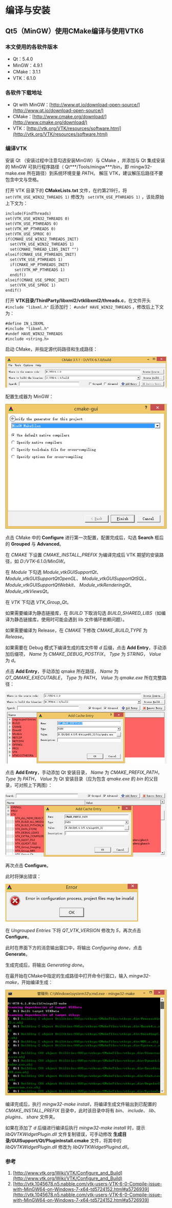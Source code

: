 # 编译与安装

## Qt5（MinGW）使用CMake编译与使用VTK6

### 本文使用的各软件版本
* Qt：5.4.0
* MinGW：4.9.1
* CMake：3.1.1
* VTK：6.1.0

### 各软件下载地址
* Qt with MinGW：[http://www.qt.io/download-open-source/](http://www.qt.io/download-open-source/)
* CMake：[http://www.cmake.org/download/](http://www.cmake.org/download/)
* VTK：[http://vtk.org/VTK/resources/software.html](http://vtk.org/VTK/resources/software.html)

### 编译VTK
安装 Qt （安装过程中注意勾选安装MinGW）与 CMake ，并添加与 Qt 集成安装的 MinGW 可执行程序路径（ Qt\*\*\*/Tools/mingw\*\*\*/bin，即 mingw32-make.exe 所在路径）到系统环境变量 *PATH*。
解压 VTK，建议解压后路径不要包含中文与空格。

打开 VTK 目录下的 **CMakeLists.txt** 文件，在约第219行，将 ```
set(VTK_USE_WIN32_THREADS 1)```
 修改为 ```
set(VTK_USE_PTHREADS 1)```
，该处原始上下文为：
```
include(FindThreads)
set(VTK_USE_WIN32_THREADS 0)
set(VTK_USE_PTHREADS 0)
set(VTK_HP_PTHREADS 0)
set(VTK_USE_SPROC 0)
if(CMAKE_USE_WIN32_THREADS_INIT)
  set(VTK_USE_WIN32_THREADS 1)
  set(CMAKE_THREAD_LIBS_INIT "")
elseif(CMAKE_USE_PTHREADS_INIT)
  set(VTK_USE_PTHREADS 1)
  if(CMAKE_HP_PTHREADS_INIT)
    set(VTK_HP_PTHREADS 1)
  endif()
elseif(CMAKE_USE_SPROC_INIT)
  set(VTK_USE_SPROC 1)
endif()
```

打开 **VTK目录/ThirdParty/libxml2/vtklibxml2/threads.c**，在文件开头 ```#include "libxml.h"```
 后添加行： ```#undef HAVE_WIN32_THREADS```
，修改后上下文为：
```
#define IN_LIBXML
#include "libxml.h"
#undef HAVE_WIN32_THREADS
#include <string.h>
```

启动 CMake，并指定源代码路径和生成路径：

![指定源代码与生成路径](../_images/getting_started/source_build_path.png)

配置生成器为 MinGW：

![配置生成器](../_images/getting_started/generator_mingw.png)

点击 CMake 中的 **Configure** 进行第一次配置，配置完成后，勾选 **Search** 框后的 **Grouped** 与 **Advanced**。

在 *CMAKE* 下设置 *CMAKE_INSTALL_PREFIX* 为编译完成后 VTK 期望的安装路径，如 *D:/VTK-6.1.0/MinGW*。

在 *Module* 下勾选 *Module_vtkGUISupportQt*、 *Module_vtkGUISupportQtOpenGL*、 *Module_vtkGUISupportQtSQL*、 *Module_vtkGUISupportQtWebkit*、 *Module_vtkRenderingQt*、 *Module_vtkViewsQt*。

在 *VTK* 下勾选 *VTK_Group_Qt*。

如果需要编译为静态链接库，在 *BUILD* 下取消勾选 *BUILD_SHARED_LIBS*（如编译为静态链接库，使用时可能会遇到 lib 文件循环依赖问题）。

如果需要编译为 Release，在 *CMAKE* 下修改 *CMAKE_BUILD_TYPE* 为 *Release*。

如果需要在 Debug 模式下编译生成的库文件带 *d* 后缀，点击 **Add Entry**，手动添加后缀项， *Name* 为 *CMAKE_DEBUG_POSTFIX*， *Type* 为 *STRING*， *Value* 为 *d*。

点击 **Add Entry**，手动添加 qmake 所在路径， *Name* 为 *QT_QMAKE_EXECUTABLE*， *Type* 为 *PATH*， *Value* 为 *qmake.exe* 所在完整路径：

![设置QT_QMAKE_EXECUTABLE](../_images/getting_started/QT_QMAKE_EXECUTABLE.png)

点击 **Add Entry**，手动添加 Qt 安装目录， *Name* 为 *CMAKE_PREFIX_PATH*， *Type* 为 *PATH*， *Value* 为 Qt 安装目录（应为包含 *qmake.exe* 的 *bin* 的父目录，可对照上下两图）：

![设置CMAKE_PREFIX_PATH](../_images/getting_started/CMAKE_PREFIX_PATH.png)

再次点击 **Configure**。

此时将弹出错误：

![Qt版本配置错误](../_images/getting_started/qt-version-error.png)

在 *Ungrouped Entries* 下将 *QT_VTK_VERSION* 修改为 *5*，再次点击 **Configure**。

此时在界面下方的消息输出窗口中，将输出 *Configuring done*，点击 **Generate**。

生成完成后，将输出 *Generating done*。

在最开始在CMake中指定的生成路径中打开命令行窗口，输入 *mingw32-make*，开始编译生成：

![开始编辑生成](../_images/getting_started/mingw32-make.png)

编译完成后，执行 *mingw32-make install*，将编译生成文件输出到已配置的 *CMAKE_INSTALL_PREFIX* 目录中，此时该目录中将有 *bin*、 *include*、 *lib*、 *plugins*、 *share* 文件夹。

如果在添加了 *d* 后缀进行编译后执行 *mingw32-make install* 时，提示 *libQVTKWidgetPlugin.dll* 文件复制错误，可手动修改 **生成目录/GUISupport/Qt/PluginInstall.cmake** 文件，将其中的 *libQVTKWidgetPlugin.dll* 修改为 *libQVTKWidgetPlugind.dll*。

### 参考

1. [http://www.vtk.org/Wiki/VTK/Configure_and_Build](http://www.vtk.org/Wiki/VTK/Configure_and_Build)
2. [http://vtk.1045678.n5.nabble.com/vtk-users-VTK-6-0-Compile-issue-with-MinGW64-on-Windows-7-x64-td5724152.html#a5726939](http://vtk.1045678.n5.nabble.com/vtk-users-VTK-6-0-Compile-issue-with-MinGW64-on-Windows-7-x64-td5724152.html#a5726939)
